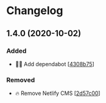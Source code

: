 # Changelog

<a name="1.4.0"></a>

## 1.4.0 (2020-10-02)

### Added

- 👷‍♂️ Add dependabot [[4308b75](https://github.com/dsoaress/dsoares.me/commit/4308b758199847a534a778b9f710e5de8e511a14)]

### Removed

- 🔥 Remove Netlify CMS [[2d57c00](https://github.com/dsoaress/dsoares.me/commit/2d57c00c18e0f05282e62492d602e595b81470a9)]
